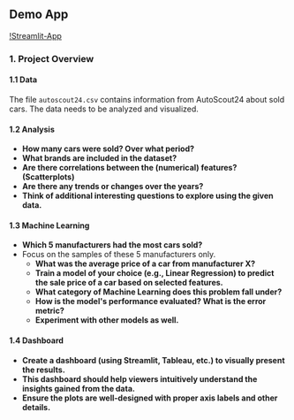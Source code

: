 ## Demo App

[!Streamlit-App](https://bayzero91-autoscout-analytics-project-v2-as24-dashboard-nlajvx.streamlit.app/)

### 1. Project Overview

#### 1.1 Data
The file `autoscout24.csv` contains information from AutoScout24 about sold cars. The data needs to be analyzed and visualized.

#### 1.2 Analysis
- **How many cars were sold? Over what period?**
- **What brands are included in the dataset?**
- **Are there correlations between the (numerical) features? (Scatterplots)**
- **Are there any trends or changes over the years?**
- **Think of additional interesting questions to explore using the given data.**

#### 1.3 Machine Learning
- **Which 5 manufacturers had the most cars sold?**
- Focus on the samples of these 5 manufacturers only.
  - **What was the average price of a car from manufacturer X?**
  - **Train a model of your choice (e.g., Linear Regression) to predict the sale price of a car based on selected features.**
  - **What category of Machine Learning does this problem fall under?**
  - **How is the model's performance evaluated? What is the error metric?**
  - **Experiment with other models as well.**

#### 1.4 Dashboard
- **Create a dashboard (using Streamlit, Tableau, etc.) to visually present the results.**
- **This dashboard should help viewers intuitively understand the insights gained from the data.**
- **Ensure the plots are well-designed with proper axis labels and other details.** 
